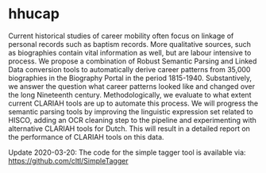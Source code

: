 # hhucap
Current historical studies of career mobility often focus on linkage of personal records such as baptism records. More qualitative sources, such as biographies contain vital information as well, but are labour intensive to process. We propose a combination of Robust Semantic Parsing and Linked Data conversion tools to automatically derive career patterns from 35,000 biographies in the Biography Portal in the period 1815-1940. Substantively, we answer the question what career patterns looked like and changed over the long Nineteenth century. Methodologically, we evaluate to what extent current CLARIAH tools are up to automate this process. We will progress the semantic parsing tools by improving the linguistic expression set related to HISCO, adding an OCR cleaning step to the pipeline and experimenting with alternative CLARIAH tools for Dutch. This will result in a detailed report on the performance of CLARIAH tools on this data.

Update 2020-03-20:
The code for the simple tagger tool is available via: https://github.com/cltl/SimpleTagger
